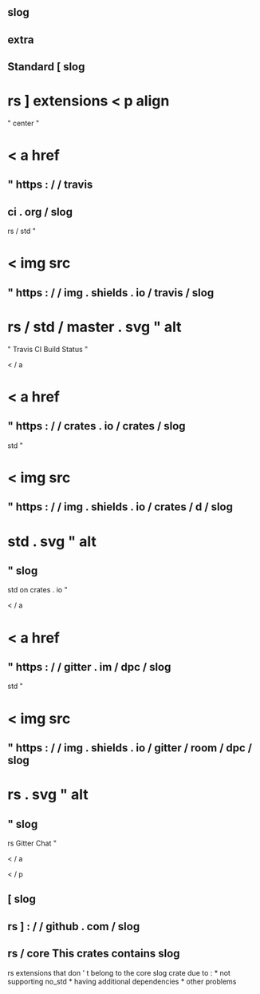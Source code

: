 #
slog
-
extra
-
Standard
[
slog
-
rs
]
extensions
<
p
align
=
"
center
"
>
<
a
href
=
"
https
:
/
/
travis
-
ci
.
org
/
slog
-
rs
/
std
"
>
<
img
src
=
"
https
:
/
/
img
.
shields
.
io
/
travis
/
slog
-
rs
/
std
/
master
.
svg
"
alt
=
"
Travis
CI
Build
Status
"
>
<
/
a
>
<
a
href
=
"
https
:
/
/
crates
.
io
/
crates
/
slog
-
std
"
>
<
img
src
=
"
https
:
/
/
img
.
shields
.
io
/
crates
/
d
/
slog
-
std
.
svg
"
alt
=
"
slog
-
std
on
crates
.
io
"
>
<
/
a
>
<
a
href
=
"
https
:
/
/
gitter
.
im
/
dpc
/
slog
-
std
"
>
<
img
src
=
"
https
:
/
/
img
.
shields
.
io
/
gitter
/
room
/
dpc
/
slog
-
rs
.
svg
"
alt
=
"
slog
-
rs
Gitter
Chat
"
>
<
/
a
>
<
/
p
>
[
slog
-
rs
]
:
/
/
github
.
com
/
slog
-
rs
/
core
This
crates
contains
slog
-
rs
extensions
that
don
'
t
belong
to
the
core
slog
crate
due
to
:
*
not
supporting
no_std
*
having
additional
dependencies
*
other
problems
